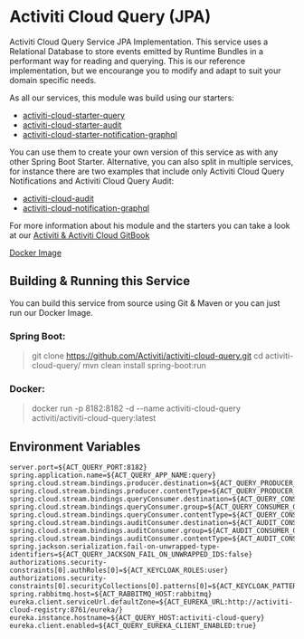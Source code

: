 # Activiti Cloud Query (JPA)

Activiti Cloud Query Service JPA Implementation. This service uses a Relational Database to store events emitted by Runtime Bundles in a performant way for reading and querying. This is our reference implementation, but we encourange you to modify and adapt to suit your domain specific needs.

As all our services, this module was build using our starters:

-   [activiti-cloud-starter-query](https://github.com/Activiti/activiti-cloud/tree/develop/activiti-cloud-query-service/activiti-cloud-starter-query)
-   [activiti-cloud-starter-audit](https://github.com/Activiti/activiti-cloud/tree/develop/activiti-cloud-audit-service/activiti-audit-starter-query)
-   [activiti-cloud-starter-notification-graphql](https://github.com/Activiti/activiti-cloud/tree/develop/activiti-cloud-notification-graphql-service/activiti-cloud-starter-notification-graphql)

You can use them to create your own version of this service as with any other Spring Boot Starter.
Alternative, you can also split in multiple services, for instance there are two examples that include only Activiti Cloud Query Notifications and Activiti Cloud Query Audit:

-   [activiti-cloud-audit](https://github.com/activiti/activiti-cloud-audit)
-   [activiti-cloud-notification-graphql](https://github.com/activiti/activiti-cloud-notification-graphql)

For more information about his module and the starters you can take a look at our [Activiti & Activiti Cloud GitBook](https://activiti.gitbooks.io/activiti-7-developers-guide/content/components/activiti-cloud-app/QueryService.html)

[Docker Image](https://hub.docker.com/r/activiti/activiti-cloud-query/)

## Building & Running this Service
You can build this service from source using Git & Maven or you can just run our Docker Image.

### Spring Boot:
> git clone https://github.com/Activiti/activiti-cloud-query.git
> cd activiti-cloud-query/
> mvn clean install spring-boot:run

### Docker:
> docker run -p 8182:8182 -d --name activiti-cloud-query activiti/activiti-cloud-query:latest

## Environment Variables
```
server.port=${ACT_QUERY_PORT:8182}
spring.application.name=${ACT_QUERY_APP_NAME:query}
spring.cloud.stream.bindings.producer.destination=${ACT_QUERY_PRODUCER_DEST:engineEvents}
spring.cloud.stream.bindings.producer.contentType=${ACT_QUERY_PRODUCER_CONTENT_TYPE:application/json}
spring.cloud.stream.bindings.queryConsumer.destination=${ACT_QUERY_CONSUMER_DEST:engineEvents}
spring.cloud.stream.bindings.queryConsumer.group=${ACT_QUERY_CONSUMER_GROUP:query}
spring.cloud.stream.bindings.queryConsumer.contentType=${ACT_QUERY_CONSUMER_CONTENT_TYPE:application/json}
spring.cloud.stream.bindings.auditConsumer.destination=${ACT_AUDIT_CONSUMER_DEST:engineEvents}
spring.cloud.stream.bindings.auditConsumer.group=${ACT_AUDIT_CONSUMER_GROUP:audit}
spring.cloud.stream.bindings.auditConsumer.contentType=${ACT_AUDIT_CONSUMER_CONTENT_TYPE:application/json}
spring.jackson.serialization.fail-on-unwrapped-type-identifiers=${ACT_QUERY_JACKSON_FAIL_ON_UNWRAPPED_IDS:false}
authorizations.security-constraints[0].authRoles[0]=${ACT_KEYCLOAK_ROLES:user}
authorizations.security-constraints[0].securityCollections[0].patterns[0]=${ACT_KEYCLOAK_PATTERNS:/*}
spring.rabbitmq.host=${ACT_RABBITMQ_HOST:rabbitmq}
eureka.client.serviceUrl.defaultZone=${ACT_EUREKA_URL:http://activiti-cloud-registry:8761/eureka/}
eureka.instance.hostname=${ACT_QUERY_HOST:activiti-cloud-query}
eureka.client.enabled=${ACT_QUERY_EUREKA_CLIENT_ENABLED:true}
```
